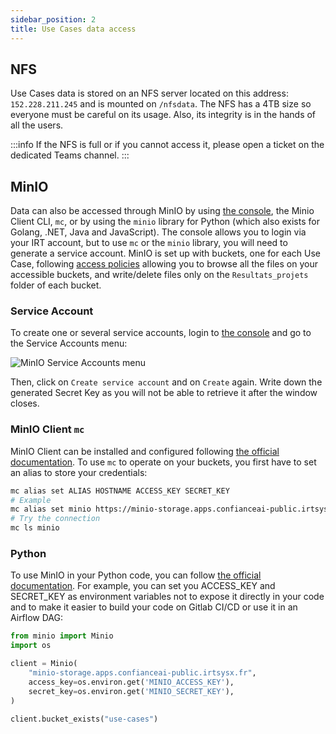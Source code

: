 ```yaml
---
sidebar_position: 2
title: Use Cases data access
---
```


## NFS

Use Cases data is stored on an NFS server located on this address: `152.228.211.245` and is mounted on `/nfsdata`. The NFS has a 4TB size so everyone must be careful on its usage. Also, its integrity is in the hands of all the users.

:::info
If the NFS is full or if you cannot access it, please open a ticket on the dedicated Teams channel.
:::

## MinIO

Data can also be accessed through MinIO by using [the console](https://minio-storage-console.apps.confianceai-public.irtsysx.fr/), the Minio Client CLI, `mc`, or by using the `minio` library for Python (which also exists for Golang, .NET, Java and JavaScript). The console allows you to login via your IRT account, but to use `mc` or the `minio` library, you will need to generate a service account. MinIO is set up with buckets, one for each Use Case, following [access policies](/cluster/management/minio) allowing you to browse all the files on your accessible buckets, and write/delete files only on the `Resultats_projets` folder of each bucket.

### Service Account

To create one or several service accounts, login to [the console](https://minio-storage-console.apps.confianceai-public.irtsysx.fr/) and go to the Service Accounts menu:

![MinIO Service Accounts menu](/img/confiance_env/data_access_minio_sa.png)

Then, click on `Create service account` and on `Create` again. Write down the generated Secret Key as you will not be able to retrieve it after the window closes.

### MinIO Client `mc`

MinIO Client can be installed and configured following [the official documentation](https://min.io/docs/minio/linux/reference/minio-mc.html). To use `mc` to operate on your buckets, you first have to set an alias to store your credentials:

```bash
mc alias set ALIAS HOSTNAME ACCESS_KEY SECRET_KEY
# Example
mc alias set minio https://minio-storage.apps.confianceai-public.irtsysx.fr qs6ef84qefafd5f4 48azd6a4-a65sd4a-sd54
# Try the connection
mc ls minio
```

### Python

To use MinIO in your Python code, you can follow [the official documentation](https://min.io/docs/minio/linux/developers/python/minio-py.html). For example, you can set you ACCESS_KEY and SECRET_KEY as environment variables not to expose it directly in your code and to make it easier to build your code on Gitlab CI/CD or use it in an Airflow DAG:

```python
from minio import Minio
import os

client = Minio(
    "minio-storage.apps.confianceai-public.irtsysx.fr",
    access_key=os.environ.get('MINIO_ACCESS_KEY'),
    secret_key=os.environ.get('MINIO_SECRET_KEY'),
)

client.bucket_exists("use-cases")
```
